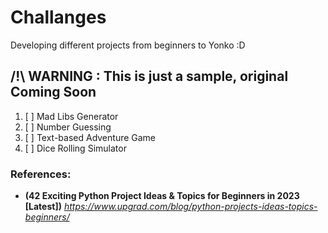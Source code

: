# Challanges
Developing different projects from beginners to Yonko :D

## /!\ WARNING : This is just a sample, original Coming Soon
1. [ ] Mad Libs Generator
2. [ ] Number Guessing
3. [ ] Text-based Adventure Game
4. [ ] Dice Rolling Simulator

### References:
- **(42 Exciting Python Project Ideas & Topics for Beginners in 2023 [Latest])** _https://www.upgrad.com/blog/python-projects-ideas-topics-beginners/_
